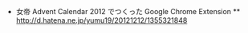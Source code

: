 * 女帝 Advent Calendar 2012 でつくった Google Chrome Extension
** http://d.hatena.ne.jp/yumu19/20121212/1355321848
